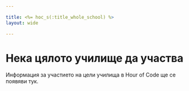 ```yaml
---

title: <%= hoc_s(:title_whole_school) %>
layout: wide

---
```


# Нека цялото училище да участва

Информация за участието на цели училища в Hour of Code ще се появяви тук.